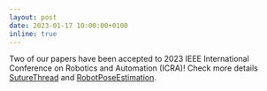 ```yaml
---
layout: post
date: 2023-01-17 10:00:00+0100
inline: true
---
```


Two of our papers have been accepted to 2023 IEEE International Conference on Robotics and Automation (ICRA)! Check more details [SutureThread](https://arxiv.org/abs/2209.13657) and [RobotPoseEstimation](https://lnnx2006.github.io/publications/).
